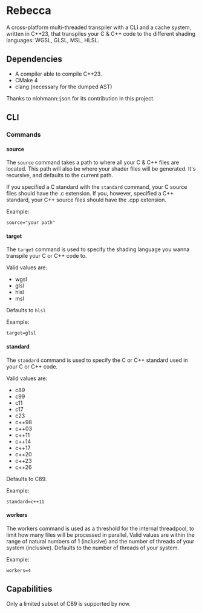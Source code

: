 # Rebecca

A cross-platform multi-threaded transpiler with a CLI and a cache system, written in C++23, that transpiles your C & C++ code to the different shading languages: WGSL, GLSL, MSL, HLSL.


## Dependencies

- A compiler able to compile C++23.
- CMake 4
- clang (necessary for the dumped AST)

Thanks to nlohmann::json for its contribution in this project.


## CLI


### Commands


#### source

The ``source`` command takes a path to where all your C & C++ files are located. This path will also be where your shader files will be generated. It's recursive, and defaults to the current path.

If you specified a C standard with the ``standard`` command, your C source files should have the .c extension. If you, however, specified a C++ standard, your C++ source files should have the .cpp extension.

Example:

``source="your path"``


#### target

The ``target`` command is used to specify the shading language you wanna transpile your C or C++ code to.

Valid values are:

- wgsl
- glsl
- hlsl
- msl

Defaults to ``hlsl``

Example:

``target=glsl``


#### standard

The ``standard`` command is used to specify the C or C++ standard used in your C or C++ code.

Valid values are:

- c89
- c99
- c11
- c17
- c23
- c++98
- c++03
- c++11
- c++14
- c++17
- c++20
- c++23
- c++26

Defaults to C89.

Example:

``standard=c++11``


#### workers

The workers command is used as a threshold for the internal threadpool, to limit how many files will be processed in parallel. Valid values are within the range of natural numbers of 1 (inclusive) and the number of threads of your system (inclusive). Defaults to the number of threads of your system.

Example:

``workers=4``


## Capabilities

Only a limited subset of C89 is supported by now.